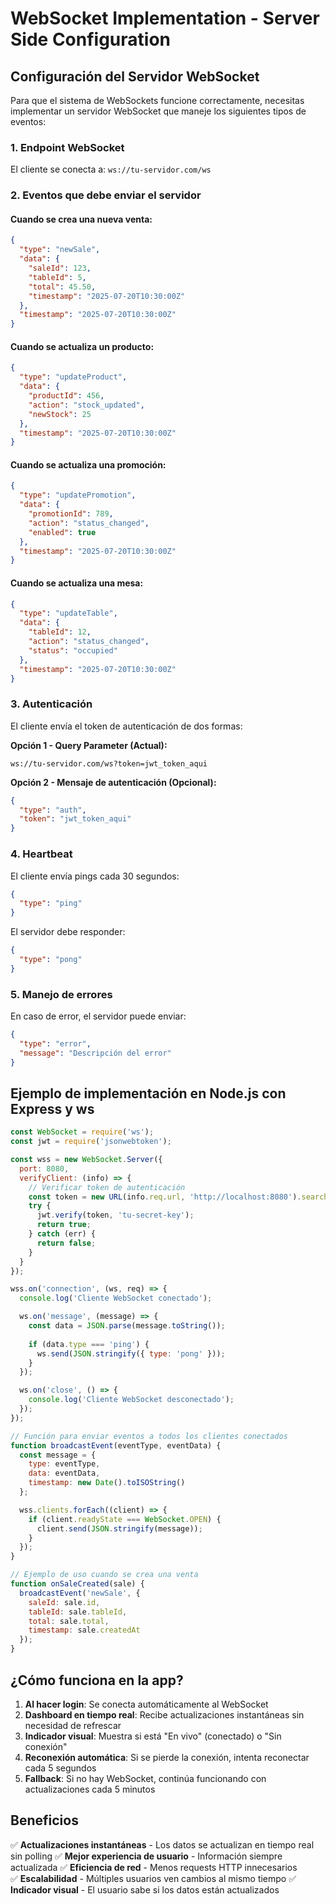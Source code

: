 # WebSocket Implementation - Server Side Configuration

## Configuración del Servidor WebSocket

Para que el sistema de WebSockets funcione correctamente, necesitas implementar un servidor WebSocket que maneje los siguientes tipos de eventos:

### 1. Endpoint WebSocket
El cliente se conecta a: `ws://tu-servidor.com/ws`

### 2. Eventos que debe enviar el servidor

#### Cuando se crea una nueva venta:
```json
{
  "type": "newSale",
  "data": {
    "saleId": 123,
    "tableId": 5,
    "total": 45.50,
    "timestamp": "2025-07-20T10:30:00Z"
  },
  "timestamp": "2025-07-20T10:30:00Z"
}
```

#### Cuando se actualiza un producto:
```json
{
  "type": "updateProduct",
  "data": {
    "productId": 456,
    "action": "stock_updated",
    "newStock": 25
  },
  "timestamp": "2025-07-20T10:30:00Z"
}
```

#### Cuando se actualiza una promoción:
```json
{
  "type": "updatePromotion",
  "data": {
    "promotionId": 789,
    "action": "status_changed",
    "enabled": true
  },
  "timestamp": "2025-07-20T10:30:00Z"
}
```

#### Cuando se actualiza una mesa:
```json
{
  "type": "updateTable",
  "data": {
    "tableId": 12,
    "action": "status_changed",
    "status": "occupied"
  },
  "timestamp": "2025-07-20T10:30:00Z"
}
```

### 3. Autenticación
El cliente envía el token de autenticación de dos formas:

**Opción 1 - Query Parameter (Actual):**
```
ws://tu-servidor.com/ws?token=jwt_token_aqui
```

**Opción 2 - Mensaje de autenticación (Opcional):**
```json
{
  "type": "auth",
  "token": "jwt_token_aqui"
}
```

### 4. Heartbeat
El cliente envía pings cada 30 segundos:
```json
{
  "type": "ping"
}
```

El servidor debe responder:
```json
{
  "type": "pong"
}
```

### 5. Manejo de errores
En caso de error, el servidor puede enviar:
```json
{
  "type": "error",
  "message": "Descripción del error"
}
```

## Ejemplo de implementación en Node.js con Express y ws

```javascript
const WebSocket = require('ws');
const jwt = require('jsonwebtoken');

const wss = new WebSocket.Server({
  port: 8080,
  verifyClient: (info) => {
    // Verificar token de autenticación
    const token = new URL(info.req.url, 'http://localhost:8080').searchParams.get('token');
    try {
      jwt.verify(token, 'tu-secret-key');
      return true;
    } catch (err) {
      return false;
    }
  }
});

wss.on('connection', (ws, req) => {
  console.log('Cliente WebSocket conectado');

  ws.on('message', (message) => {
    const data = JSON.parse(message.toString());
    
    if (data.type === 'ping') {
      ws.send(JSON.stringify({ type: 'pong' }));
    }
  });

  ws.on('close', () => {
    console.log('Cliente WebSocket desconectado');
  });
});

// Función para enviar eventos a todos los clientes conectados
function broadcastEvent(eventType, eventData) {
  const message = {
    type: eventType,
    data: eventData,
    timestamp: new Date().toISOString()
  };

  wss.clients.forEach((client) => {
    if (client.readyState === WebSocket.OPEN) {
      client.send(JSON.stringify(message));
    }
  });
}

// Ejemplo de uso cuando se crea una venta
function onSaleCreated(sale) {
  broadcastEvent('newSale', {
    saleId: sale.id,
    tableId: sale.tableId,
    total: sale.total,
    timestamp: sale.createdAt
  });
}
```

## ¿Cómo funciona en la app?

1. **Al hacer login**: Se conecta automáticamente al WebSocket
2. **Dashboard en tiempo real**: Recibe actualizaciones instantáneas sin necesidad de refrescar
3. **Indicador visual**: Muestra si está "En vivo" (conectado) o "Sin conexión"
4. **Reconexión automática**: Si se pierde la conexión, intenta reconectar cada 5 segundos
5. **Fallback**: Si no hay WebSocket, continúa funcionando con actualizaciones cada 5 minutos

## Beneficios

✅ **Actualizaciones instantáneas** - Los datos se actualizan en tiempo real sin polling
✅ **Mejor experiencia de usuario** - Información siempre actualizada
✅ **Eficiencia de red** - Menos requests HTTP innecesarios  
✅ **Escalabilidad** - Múltiples usuarios ven cambios al mismo tiempo
✅ **Indicador visual** - El usuario sabe si los datos están actualizados
